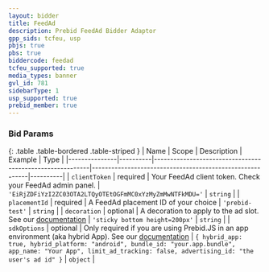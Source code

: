 ```yaml
---
layout: bidder
title: FeedAd
description: Prebid FeedAd Bidder Adaptor
gpp_sids: tcfeu, usp
pbjs: true
pbs: true
biddercode: feedad
tcfeu_supported: true
media_types: banner
gvl_id: 781
sidebarType: 1
usp_supported: true
prebid_member: true
---
```


### Bid Params

{: .table .table-bordered .table-striped }
| Name          | Scope    | Description                                              | Example                                                  | Type     |
|---------------|----------|----------------------------------------------------------|----------------------------------------------------------|----------|
| `clientToken` | required | Your FeedAd client token. Check your FeedAd admin panel. | `'EiRjZDFiYzI2ZC03OTA2LTQyOTEtOGFmMC0xYzMyZmMwNTFkMDU='` | `string` |
| `placementId` | required | A FeedAd placement ID of your choice                     | `'prebid-test'`                                          | `string` |
| `decoration` | optional | A decoration to apply to the ad slot. See our [documentation](https://docs.feedad.com/web/feed_ad/#decorations) | `'sticky bottom height=200px'` | `string` |
| `sdkOptions` | optional | Only required if you are using Prebid.JS in an app environment (aka hybrid App). See our [documentation](https://docs.feedad.com/web/configuration/#hybrid-app-config-parameters) | `{ hybrid_app: true, hybrid_platform: "android", bundle_id: "your.app.bundle", app_name: "Your App", limit_ad_tracking: false, advertising_id: "the user's ad id" }` | `object` |
